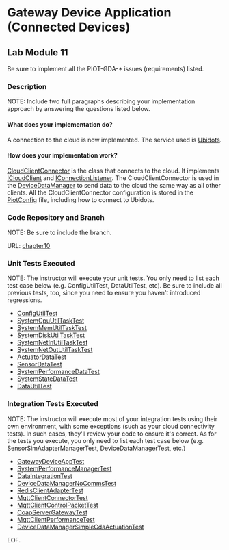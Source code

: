 # Gateway Device Application (Connected Devices)

## Lab Module 11

Be sure to implement all the PIOT-GDA-\* issues (requirements) listed.

### Description

NOTE: Include two full paragraphs describing your implementation approach by answering the questions listed below.

#### What does your implementation do?

A connection to the cloud is now implemented. The service used is [Ubidots](https://industrial.ubidots.com/).

#### How does your implementation work?

[CloudClientConnector](../Java/src/main/java/programmingtheiot/gda/connection/CloudClientConnector.java) is the class that connects to the cloud. It implements [ICloudClient](../Java/src/main/java/programmingtheiot/gda/connection/ICloudClient.java) and [IConnectionListener](../Java/src/main/java/programmingtheiot/gda/connection/IConnectionListener.java). The CloudClientConnector is used in the [DeviceDataManager](../Java/src/main/java/programmingtheiot/gda/app/DeviceDataManager.java) to send data to the cloud the same way as all other clients. All the CloudClientConnector configuration is stored in the [PiotConfig](../Java/config/PiotConfig.props) file, including how to connect to Ubidots.

### Code Repository and Branch

NOTE: Be sure to include the branch.

URL: [chapter10](https://github.com/SantiagoRR2004/PIC-java-components/tree/chapter11)

### Unit Tests Executed

NOTE: The instructor will execute your unit tests. You only need to list each test case below
(e.g. ConfigUtilTest, DataUtilTest, etc). Be sure to include all previous tests, too,
since you need to ensure you haven't introduced regressions.

- [ConfigUtilTest](../Java/src/test/java/programmingtheiot/part01/unit/common/ConfigUtilTest.java)
- [SystemCpuUtilTaskTest](../Java/src/test/java/programmingtheiot/part01/unit/system/SystemCpuUtilTaskTest.java)
- [SystemMemUtilTaskTest](../Java/src/test/java/programmingtheiot/part01/unit/system/SystemMemUtilTaskTest.java)
- [SystemDiskUtilTaskTest](../Java/src/test/java/programmingtheiot/part01/unit/system/SystemDiskUtilTaskTest.java)
- [SystemNetInUtilTaskTest](../Java/src/test/java/programmingtheiot/part01/unit/system/SystemNetInUtilTaskTest.java)
- [SystemNetOutUtilTaskTest](../Java/src/test/java/programmingtheiot/part01/unit/system/SystemNetOutUtilTaskTest.java)
- [ActuatorDataTest](../Java/src/test/java/programmingtheiot/part02/unit/data/ActuatorDataTest.java)
- [SensorDataTest](../Java/src/test/java/programmingtheiot/part02/unit/data/SensorDataTest.java)
- [SystemPerformanceDataTest](../Java/src/test/java/programmingtheiot/part02/unit/data/SystemPerformanceDataTest.java)
- [SystemStateDataTest](../Java/src/test/java/programmingtheiot/part02/unit/data/SystemStateDataTest.java)
- [DataUtilTest](../Java/src/test/java/programmingtheiot/part02/unit/data/DataUtilTest.java)

### Integration Tests Executed

NOTE: The instructor will execute most of your integration tests using their own environment, with
some exceptions (such as your cloud connectivity tests). In such cases, they'll review
your code to ensure it's correct. As for the tests you execute, you only need to list each
test case below (e.g. SensorSimAdapterManagerTest, DeviceDataManagerTest, etc.)

- [GatewayDeviceAppTest](../Java/src/test/java/programmingtheiot/part01/integration/app/GatewayDeviceAppTest.java)
- [SystemPerformanceManagerTest](../Java/src/test/java/programmingtheiot/part01/integration/system/SystemPerformanceManagerTest.java)
- [DataIntegrationTest](../Java/src/test/java/programmingtheiot/part02/integration/data/DataIntegrationTest.java)
- [DeviceDataManagerNoCommsTest](../Java/src/test/java/programmingtheiot/part02/integration/app/DeviceDataManagerNoCommsTest.java)
- [RedisClientAdapterTest](../Java/src/test/java/programmingtheiot/part02/integration/connection/RedisClientAdapterTest.java)
- [MqttClientConnectorTest](../Java/src/test/java/programmingtheiot/part03/integration/connection/MqttClientConnectorTest.java)
- [MqttClientControlPacketTest](../Java/src/test/java/programmingtheiot/part03/integration/connection/MqttClientControlPacketTest.java)
- [CoapServerGatewayTest](../Java/src/test/java/programmingtheiot/part03/integration/connection/CoapServerGatewayTest.java)
- [MqttClientPerformanceTest](../Java/src/test/java/programmingtheiot/part03/integration/connection/MqttClientPerformanceTest.java)
- [DeviceDataManagerSimpleCdaActuationTest](../Java/src/test/java/programmingtheiot/part03/integration/app/DeviceDataManagerSimpleCdaActuationTest.java)

EOF.
